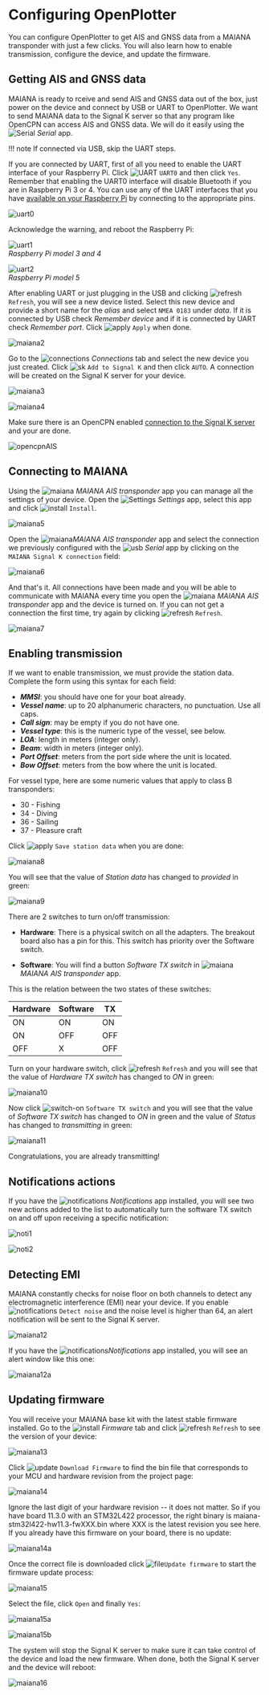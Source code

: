 # Configuring OpenPlotter

You can configure OpenPlotter to get AIS and GNSS data from a MAIANA transponder with just a few clicks. You will also learn how to enable transmission, configure the device, and update the firmware.

## Getting AIS and GNSS data

MAIANA is ready to rceive and send AIS and GNSS data out of the box, just power on the device and connect by USB or UART to OpenPlotter. We want to send MAIANA data to the Signal K server so that any program like OpenCPN can access AIS and GNSS data. We will do it easily using the ![Serial](img/usb.png) *Serial* app.

!!! note
	If connected via USB, skip the UART steps.

If you are connected by UART, first of all you need to enable the UART interface of your Raspberry Pi. Click ![UART](img/uart.png) ``UART0`` and then click ``Yes``. Remember that enabling the UART0 interface will disable Bluetooth if you are in Raspberry Pi 3 or 4. You can use any of the UART interfaces that you have [available on your Raspberry Pi](../serial/serial_app.md#uart) by connecting to the appropriate pins.

![uart0](img/uart0.png)

Acknowledge the warning, and reboot the Raspberry Pi:

![uart1](img/uart1.png)  
*Raspberry Pi model 3 and 4*

![uart2](img/uart2.png)  
*Raspberry Pi model 5*

After enabling UART or just plugging in the USB and clicking ![refresh](img/refresh.png) ``Refresh``, you will see a new device listed. Select this new device and provide a short name for the *alias* and select `NMEA 0183` under *data*. If it is connected by USB check *Remember device* and if it is connected by UART check *Remember port*. Click ![apply](img/apply.png) ``Apply`` when done.

![maiana2](img/maiana2.png)

Go to the ![connections](img/connections.png) *Connections* tab and select the new device you just created. Click ![sk](img/sk.png) ``Add to Signal K`` and then click ``AUTO``. A connection will be created on the Signal K server for your device.

![maiana3](img/maiana3.png)

![maiana4](img/maiana4.png)

Make sure there is an OpenCPN enabled [connection to the Signal K server](../opencpn/skconnection.md) and your are done.

![opencpnAIS](../opencpn/img/opencpnAIS.jpg)

## Connecting to MAIANA

Using the ![maiana](img/maiana.png) *MAIANA AIS transponder* app you can manage all the settings of your device. Open the ![Settings](../settings/img/openplotter-settings.png) *Settings* app, select this app and click ![install](img/install.png) `Install`.

![maiana5](img/maiana5.png)

Open the ![maiana](img/maiana.png)*MAIANA AIS transponder* app and select the connection we previously configured with the ![usb](img/usb.png) *Serial* app by clicking on the ``MAIANA Signal K connection`` field:

![maiana6](img/maiana6.png)

And that's it. All connections have been made and you will be able to communicate with MAIANA every time you open the ![maiana](img/maiana.png) *MAIANA AIS transponder* app and the device is turned on. If you can not get a connection the first time, try again by clicking ![refresh](img/refresh.png) ``Refresh``.

![maiana7](img/maiana7.png)

## Enabling transmission

If we want to enable transmission, we must provide the station data. Complete the form using this syntax for each field:

- ***MMSI***: you should have one for your boat already.
- ***Vessel name***: up to 20 alphanumeric characters, no punctuation. Use all caps.
- ***Call sign***: may be empty if you do not have one.
- ***Vessel type***: this is the numeric type of the vessel, see below.
- ***LOA***: length in meters (integer only).
- ***Beam***: width in meters (integer only).
- ***Port Offset***: meters from the port side where the unit is located.
- ***Bow Offset***: meters from the bow where the unit is located.

For vessel type, here are some numeric values that apply to class B transponders:

- 30 - Fishing
- 34 - Diving
- 36 - Sailing
- 37 - Pleasure craft

Click ![apply](img/apply.png) ``Save station data`` when you are done:

![maiana8](img/maiana8.png)

You will see that the value of *Station data* has changed to *provided* in green:

![maiana9](img/maiana9.png)

There are 2 switches to turn on/off transmission:

- **Hardware**: There is a physical switch on all the adapters. The breakout board also has a pin for this. This switch has priority over the Software switch.

- **Software**: You will find a button *Software TX switch* in ![maiana](img/maiana.png) *MAIANA AIS transponder* app.

This is the relation between the two states of these switches:


| Hardware | Software | TX  |
|----------|----------|-----|
| ON       | ON       | ON  |
| ON       | OFF      | OFF |
| OFF      | X        | OFF |

Turn on your hardware switch, click ![refresh](img/refresh.png) ``Refresh`` and you will see that the value of *Hardware TX switch* has changed to *ON* in green:

![maiana10](img/maiana10.png)

Now click ![switch-on](img/switch-on.png) ``Software TX switch`` and you will see that the value of *Software TX switch* has changed to *ON* in green and the value of *Status* has changed to *transmitting* in green:

![maiana11](img/maiana11.png)

Congratulations, you are already transmitting!

## Notifications actions

If you have the ![notifications](img/notifications.png) *Notifications* app installed, you will see two new actions added to the list to automatically turn the software TX switch on and off upon receiving a specific notification:

![noti1](img/noti1.png)

![noti2](img/noti2.png)

## Detecting EMI

MAIANA constantly checks for noise floor on both channels to detect any electromagnetic interference (EMI) near your device. If you enable ![notifications](img/notifications.png) ``Detect noise`` and the noise level is higher than 64, an alert notification will be sent to the Signal K server.

![maiana12](img/maiana12.png)

If you have the ![notifications](img/notifications.png)*Notifications* app installed, you will see an alert window like this one:

![maiana12a](img/maiana12a.png)

## Updating firmware

You will receive your MAIANA base kit with the latest stable firmware installed. Go to the ![install](img/install.png) *Firmware* tab and click ![refresh](img/refresh.png) ``Refresh`` to see the version of your device:

![maiana13](img/maiana13.png)

Click ![update](img/update.png) ``Download Firmware`` to find the bin file that corresponds to your MCU and hardware revision from the project page:

![maiana14](img/maiana14.png)

Ignore the last digit of your hardware revision -- it does not matter. So if you have board 11.3.0 with an STM32L422 processor, the right binary is maiana-stm32l422-hw11.3-fwXXX.bin where XXX is the latest revision you see here. If you already have this firmware on your board, there is no update:

![maiana14a](img/maiana14a.png)

Once the correct file is downloaded click ![file](img/file.png)``Update firmware`` to start the firmware update process:

![maiana15](img/maiana15.png)

Select the file, click ``Open`` and finally ``Yes``:

![maiana15a](img/maiana15a.png)

![maiana15b](img/maiana15b.png)

The system will stop the Signal K server to make sure it can take control of the device and load the new firmware. When done, both the Signal K server and the device will reboot:

![maiana16](img/maiana16.png)
